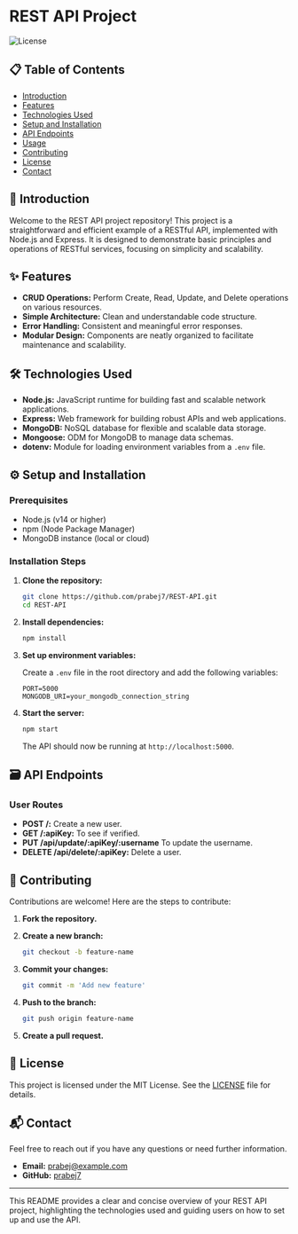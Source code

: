 # REST API Project

![License](https://img.shields.io/badge/license-MIT-blue.svg)

## 📋 Table of Contents

- [Introduction](#-introduction)
- [Features](#-features)
- [Technologies Used](#-technologies-used)
- [Setup and Installation](#-setup-and-installation)
- [API Endpoints](#-api-endpoints)
- [Usage](#-usage)
- [Contributing](#-contributing)
- [License](#-license)
- [Contact](#-contact)

## 📜 Introduction

Welcome to the REST API project repository! This project is a straightforward and efficient example of a RESTful API, implemented with Node.js and Express. It is designed to demonstrate basic principles and operations of RESTful services, focusing on simplicity and scalability.

## ✨ Features

- **CRUD Operations:** Perform Create, Read, Update, and Delete operations on various resources.
- **Simple Architecture:** Clean and understandable code structure.
- **Error Handling:** Consistent and meaningful error responses.
- **Modular Design:** Components are neatly organized to facilitate maintenance and scalability.

## 🛠️ Technologies Used

- **Node.js:** JavaScript runtime for building fast and scalable network applications.
- **Express:** Web framework for building robust APIs and web applications.
- **MongoDB:** NoSQL database for flexible and scalable data storage.
- **Mongoose:** ODM for MongoDB to manage data schemas.
- **dotenv:** Module for loading environment variables from a `.env` file.

## ⚙️ Setup and Installation

### Prerequisites

- Node.js (v14 or higher)
- npm (Node Package Manager)
- MongoDB instance (local or cloud)

### Installation Steps

1. **Clone the repository:**

   ```bash
   git clone https://github.com/prabej7/REST-API.git
   cd REST-API
   ```

2. **Install dependencies:**

   ```bash
   npm install
   ```

3. **Set up environment variables:**

   Create a `.env` file in the root directory and add the following variables:

   ```plaintext
   PORT=5000
   MONGODB_URI=your_mongodb_connection_string
   ```

4. **Start the server:**

   ```bash
   npm start
   ```

   The API should now be running at `http://localhost:5000`.

## 🗃️ API Endpoints

### User Routes

- **POST /:** Create a new user.
- **GET /:apiKey:** To see if verified.
- **PUT /api/update/:apiKey/:username** To update the username.
- **DELETE /api/delete/:apiKey:** Delete a user.

## 🤝 Contributing

Contributions are welcome! Here are the steps to contribute:

1. **Fork the repository.**
2. **Create a new branch:**

   ```bash
   git checkout -b feature-name
   ```

3. **Commit your changes:**

   ```bash
   git commit -m 'Add new feature'
   ```

4. **Push to the branch:**

   ```bash
   git push origin feature-name
   ```

5. **Create a pull request.**

## 📄 License

This project is licensed under the MIT License. See the [LICENSE](LICENSE) file for details.

## 📬 Contact

Feel free to reach out if you have any questions or need further information.

- **Email:** prabej@example.com
- **GitHub:** [prabej7](https://github.com/prabej7)

---

This README provides a clear and concise overview of your REST API project, highlighting the technologies used and guiding users on how to set up and use the API.
